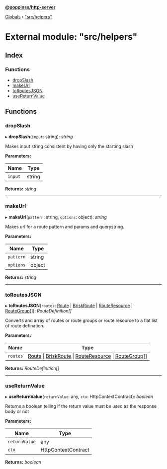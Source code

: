 **[@poppinss/http-server](../README.md)**

[Globals](../README.md) › ["src/helpers"](_src_helpers_.md)

# External module: "src/helpers"

## Index

### Functions

* [dropSlash](_src_helpers_.md#dropslash)
* [makeUrl](_src_helpers_.md#makeurl)
* [toRoutesJSON](_src_helpers_.md#toroutesjson)
* [useReturnValue](_src_helpers_.md#usereturnvalue)

## Functions

###  dropSlash

▸ **dropSlash**(`input`: string): *string*

Makes input string consistent by having only the starting
slash

**Parameters:**

Name | Type |
------ | ------ |
`input` | string |

**Returns:** *string*

___

###  makeUrl

▸ **makeUrl**(`pattern`: string, `options`: object): *string*

Makes url for a route pattern and params and querystring.

**Parameters:**

Name | Type |
------ | ------ |
`pattern` | string |
`options` | object |

**Returns:** *string*

___

###  toRoutesJSON

▸ **toRoutesJSON**(`routes`: [Route](../classes/_src_router_route_.route.md) | [BriskRoute](../classes/_src_router_briskroute_.briskroute.md) | [RouteResource](../classes/_src_router_resource_.routeresource.md) | [RouteGroup](../classes/_src_router_group_.routegroup.md)[]): *RouteDefinition[]*

Converts and array of routes or route groups or route resource to a flat
list of route defination.

**Parameters:**

Name | Type |
------ | ------ |
`routes` | [Route](../classes/_src_router_route_.route.md) \| [BriskRoute](../classes/_src_router_briskroute_.briskroute.md) \| [RouteResource](../classes/_src_router_resource_.routeresource.md) \| [RouteGroup](../classes/_src_router_group_.routegroup.md)[] |

**Returns:** *RouteDefinition[]*

___

###  useReturnValue

▸ **useReturnValue**(`returnValue`: any, `ctx`: HttpContextContract): *boolean*

Returns a boolean telling if the return value must be used as
the response body or not

**Parameters:**

Name | Type |
------ | ------ |
`returnValue` | any |
`ctx` | HttpContextContract |

**Returns:** *boolean*